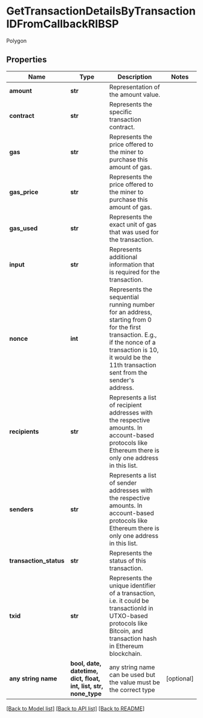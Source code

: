 # GetTransactionDetailsByTransactionIDFromCallbackRIBSP

Polygon

## Properties
Name | Type | Description | Notes
------------ | ------------- | ------------- | -------------
**amount** | **str** | Representation of the amount value. | 
**contract** | **str** | Represents the specific transaction contract. | 
**gas** | **str** | Represents the price offered to the miner to purchase this amount of gas. | 
**gas_price** | **str** | Represents the price offered to the miner to purchase this amount of gas. | 
**gas_used** | **str** | Represents the exact unit of gas that was used for the transaction. | 
**input** | **str** | Represents additional information that is required for the transaction. | 
**nonce** | **int** | Represents the sequential running number for an address, starting from 0 for the first transaction. E.g., if the nonce of a transaction is 10, it would be the 11th transaction sent from the sender&#39;s address. | 
**recipients** | **str** | Represents a list of recipient addresses with the respective amounts. In account-based protocols like Ethereum there is only one address in this list. | 
**senders** | **str** | Represents a list of sender addresses with the respective amounts. In account-based protocols like Ethereum there is only one address in this list. | 
**transaction_status** | **str** | Represents the status of this transaction. | 
**txid** | **str** | Represents the unique identifier of a transaction, i.e. it could be transactionId in UTXO-based protocols like Bitcoin, and transaction hash in Ethereum blockchain. | 
**any string name** | **bool, date, datetime, dict, float, int, list, str, none_type** | any string name can be used but the value must be the correct type | [optional]

[[Back to Model list]](../README.md#documentation-for-models) [[Back to API list]](../README.md#documentation-for-api-endpoints) [[Back to README]](../README.md)


